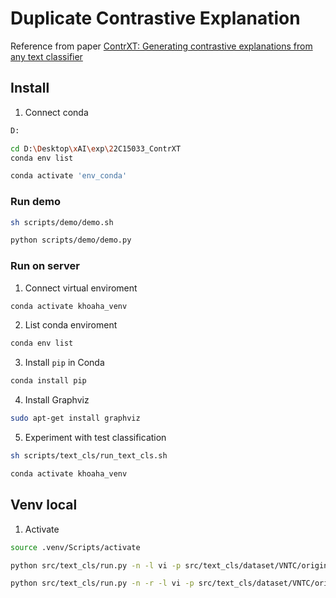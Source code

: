 # Duplicate Contrastive Explanation

Reference from paper [ContrXT: Generating contrastive explanations from any text classifier](https://www.sciencedirect.com/science/article/abs/pii/S1566253521002426)

## Install
1. Connect conda
```sh
D:

cd D:\Desktop\xAI\exp\22C15033_ContrXT
conda env list

conda activate 'env_conda'
```

### Run demo

```sh
sh scripts/demo/demo.sh

python scripts/demo/demo.py
```


### Run on server
1. Connect virtual enviroment
```sh
conda activate khoaha_venv
```

2. List conda enviroment
```sh
conda env list
```

3. Install `pip` in Conda
```sh
conda install pip
```


4. Install Graphviz
```sh
sudo apt-get install graphviz
```

5. Experiment with test classification
```sh
sh scripts/text_cls/run_text_cls.sh
```


```sh
conda activate khoaha_venv
```


## Venv local

1. Activate
```sh
source .venv/Scripts/activate
```

```sh
python src/text_cls/run.py -n -l vi -p src/text_cls/dataset/VNTC/original/train.csv

python src/text_cls/run.py -n -r -l vi -p src/text_cls/dataset/VNTC/original/train.csv
```